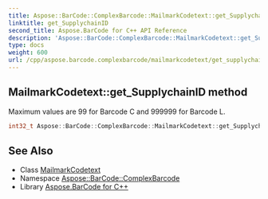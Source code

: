 ```yaml
---
title: Aspose::BarCode::ComplexBarcode::MailmarkCodetext::get_SupplychainID method
linktitle: get_SupplychainID
second_title: Aspose.BarCode for C++ API Reference
description: 'Aspose::BarCode::ComplexBarcode::MailmarkCodetext::get_SupplychainID method. Maximum values are 99 for Barcode C and 999999 for Barcode L in C++.'
type: docs
weight: 600
url: /cpp/aspose.barcode.complexbarcode/mailmarkcodetext/get_supplychainid/
---
```

## MailmarkCodetext::get_SupplychainID method


Maximum values are 99 for Barcode C and 999999 for Barcode L.

```cpp
int32_t Aspose::BarCode::ComplexBarcode::MailmarkCodetext::get_SupplychainID() const
```

## See Also

* Class [MailmarkCodetext](../)
* Namespace [Aspose::BarCode::ComplexBarcode](../../)
* Library [Aspose.BarCode for C++](../../../)
